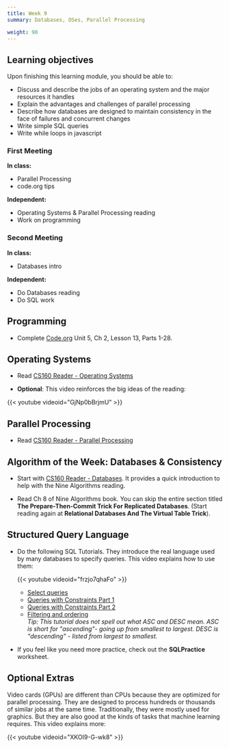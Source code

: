 ```yaml
---
title: Week 9
summary: Databases, OSes, Parallel Processing

weight: 90
---
```


## Learning objectives

Upon finishing this learning module, you should be able to:

* Discuss and describe the jobs of an operating system and the major resources it handles
* Explain the advantages and challenges of parallel processing
* Describe how databases are designed to maintain consistency in the face of failures and concurrent changes
* Write simple SQL queries
* Write while loops in javascript

### First Meeting

**In class:**

* Parallel Processing
* code.org tips

**Independent:**

* Operating Systems & Parallel Processing reading
* Work on programming

### Second Meeting

**In class:**

* Databases intro

**Independent:**

* Do Databases reading
* Do SQL work

## Programming

* Complete [Code.org](https://studio.code.org/home) Unit 5, Ch 2, Lesson 13, Parts 1-28.

## Operating Systems

* Read [CS160 Reader - Operating Systems](http://computerscience.chemeketa.edu/cs160Reader/OperatingSystems/index.html)

* **Optional**:  This video reinforces the big ideas of the reading:

{{< youtube videoid="GjNp0bBrjmU" >}}

## Parallel Processing

* Read [CS160 Reader - Parallel Processing](http://computerscience.chemeketa.edu/cs160Reader/ParallelProcessing/index.html)

## Algorithm of the Week: Databases & Consistency

* Start with [CS160 Reader - Databases](http://computerscience.chemeketa.edu/cs160Reader/NineAlgorithms/DatabasesAndConcurrency.html).
It provides a quick introduction to help with the Nine Algorithms reading.

* Read Ch 8 of Nine Algorithms book. You can skip the entire section titled **The
Prepare-Then-Commit Trick For Replicated Databases**. (Start reading again at
**Relational Databases And The Virtual Table Trick**).

## Structured Query Language

* Do the following SQL Tutorials. They introduce the real language used by many databases
    to specify queries. This video explains how to use them:

    {{< youtube videoid="frzjo7qhaFo" >}}

    * [Select queries](https://sqlbolt.com/lesson/select_queries_introduction)
    * [Queries with Constraints Part 1](https://sqlbolt.com/lesson/select_queries_with_constraints)
    * [Queries with Constraints Part 2](https://sqlbolt.com/lesson/select_queries_with_constraints_pt_2)
    * [Filtering and ordering](https://sqlbolt.com/lesson/filtering_sorting_query_results)  
    *Tip: This tutorial does not spell out what ASC and DESC mean.
    ASC is short for "ascending"- going up from smallest to largest.
    DESC is "descending" - listed from largest to smallest.*

* If you feel like you need more practice, check out the **SQLPractice** worksheet.

## Optional Extras

Video cards (GPUs) are different than CPUs because they are optimized for parallel processing.
They are designed to process hundreds or thousands of similar jobs at the same time. Traditionally,
they were mostly used for graphics. But they are also good at the kinds of tasks that
machine learning requires. This video explains more:

{{< youtube videoid="XKOI9-G-wk8" >}}
